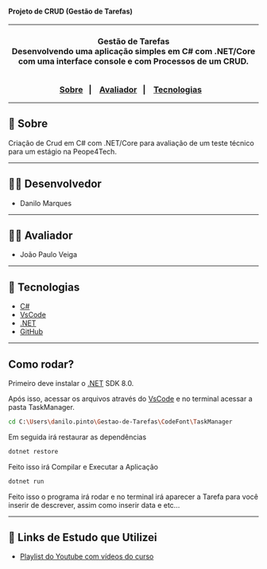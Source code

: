<h4> Projeto de CRUD (Gestão de Tarefas) </h4>

<hr>

<h3 align="center">
    Gestão de Tarefas 
    <br>
    Desenvolvendo uma aplicação simples em C# com .NET/Core com uma interface console e com Processos de um CRUD.
    <br><br>
    <p align="center">
      <a href="#-sobre">Sobre</a>&nbsp;&nbsp;&nbsp;|&nbsp;&nbsp;&nbsp;
      <a href="#-Avaliador">Avaliador</a>&nbsp;&nbsp;&nbsp;|&nbsp;&nbsp;&nbsp;
      <a href="#-tecnologias">Tecnologias</a>&nbsp;&nbsp;&nbsp;
</h3>

<hr>

## 🔖 Sobre

Criação de Crud em C# com .NET/Core para avaliação de um teste técnico para um estágio na Peope4Tech.

---

## 👨‍💻 Desenvolvedor

* Danilo Marques

---

## 👩‍🏫 Avaliador

* João Paulo Veiga

---

## 🚀 Tecnologias
- [C#](https://learn.microsoft.com/pt-br/dotnet/csharp/)
- [VsCode](https://code.visualstudio.com/)
- [.NET](https://dotnet.microsoft.com/pt-br/)
- [GitHub](https://github.com/)

---
## Como rodar?

Primeiro deve instalar o [.NET](https://dotnet.microsoft.com/pt-br/download/dotnet/thank-you/sdk-8.0.303-windows-x64-installer) SDK 8.0.

Após isso, acessar os arquivos através do [VsCode](https://code.visualstudio.com/) e no terminal acessar a pasta TaskManager.
```bash
cd C:\Users\danilo.pinto\Gestao-de-Tarefas\CodeFont\TaskManager
```
Em seguida irá restaurar as dependências
```bash
dotnet restore
```
Feito isso irá Compilar e Executar a Aplicação
```bash
dotnet run
```
Feito isso o programa irá rodar e no terminal irá aparecer a Tarefa para você inserir de descrever, assim como inserir data e etc...

---

## 🔗 Links de Estudo que Utilizei

- [Playlist do Youtube com vídeos do curso](https://www.youtube.com/watch?v=-v0sfER0po8&list=PLJ0IKu7KZpCQKdwRbU7HfXW3raImmghWZ)



